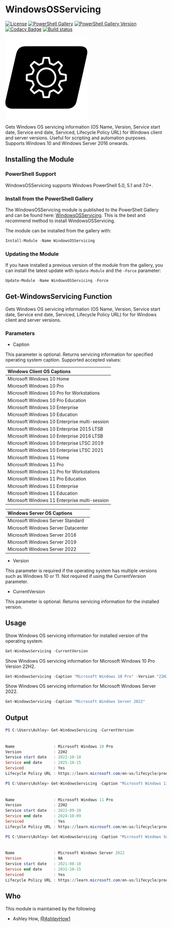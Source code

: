 # WindowsOSServicing
[![License][license-badge]][license]
[![PowerShell Gallery][psgallery-badge]][psgallery]
[![PowerShell Gallery Version][psgallery-version-badge]][psgallery]
[![Codacy Badge](https://app.codacy.com/project/badge/Grade/00f84feff8074dceacd535b7bae724c1)](https://app.codacy.com/gh/AshleyHow/WindowsOSServicing/dashboard?utm_source=gh&utm_medium=referral&utm_content=&utm_campaign=Badge_grade)
[![Build status](https://ci.appveyor.com/api/projects/status/i9h33tdn0d5t08lc/branch/dev?svg=true)](https://ci.appveyor.com/project/ah-uk/windowsosservicing/branch/dev)

![alt text](https://github.com/AshleyHow/WindowsOSServicing/blob/main/WindowsOSServicing.png)

Gets Windows OS servicing information (OS Name, Version, Service start date, Service end date, Serviced, Lifecycle Policy URL) for Windows client and server versions. Useful for scripting and automation purposes. Supports Windows 10 and Windows Server 2016 onwards.

## Installing the Module

### PowerShell Support

WindowsOSServicing supports Windows PowerShell 5.0, 5.1 and 7.0+.

### Install from the PowerShell Gallery

The WindowsOSServicing module is published to the PowerShell Gallery and can be found here: [WindowsOSServicing](https://www.powershellgallery.com/packages/WindowsOSServicing/). This is the best and recommend method to install WindowsOSServicing.

The module can be installed from the gallery with:

```powershell
Install-Module -Name WindowsOSServicing
```

### Updating the Module

If you have installed a previous version of the module from the gallery, you can install the latest update with `Update-Module` and the `-Force` parameter:

```powershell
Update-Module -Name WindowsOSServicing -Force
```

## Get-WindowsServicing Function

Gets Windows OS servicing information (OS Name, Version, Service start date, Service end date, Serviced, Lifecycle Policy URL) for for Windows client and server versions.

### Parameters

   - Caption

This parameter is optional. Returns servicing information for specified operating system caption. Supported accepted values:

| Windows Client OS Captions                          |                                                                                    
| :-------------------------------------------------- | 
| Microsoft Windows 10 Home                           |
| Microsoft Windows 10 Pro                            |
| Microsoft Windows 10 Pro for Workstations           |
| Microsoft Windows 10 Pro Education                  |
| Microsoft Windows 10 Enterprise                     |
| Microsoft Windows 10 Education                      | 
| Microsoft Windows 10 Enterprise multi-session       |
| Microsoft Windows 10 Enterprise 2015 LTSB           |
| Microsoft Windows 10 Enterprise 2016 LTSB           |
| Microsoft Windows 10 Enterprise LTSC 2019           |
| Microsoft Windows 10 Enterprise LTSC 2021           |
| Microsoft Windows 11 Home                           |
| Microsoft Windows 11 Pro                            |
| Microsoft Windows 11 Pro for Workstations           |
| Microsoft Windows 11 Pro Education                  | 
| Microsoft Windows 11 Enterprise                     |
| Microsoft Windows 11 Education                      |
| Microsoft Windows 11 Enterprise multi-session       | 


| Windows Server OS Captions                          |
| :-------------------------------------------------- |
| Microsoft Windows Server Standard                   | 
| Microsoft Windows Server Datacenter                 | 
| Microsoft Windows Server 2016                       | 
| Microsoft Windows Server 2019                       |
| Microsoft Windows Server 2022                       |

   - Version

This parameter is required if the operating system has multiple versions such as Windows 10 or 11. Not required if using the CurrentVersion parameter.

   - CurrentVersion

This parameter is optional. Returns servicing information for the installed version.

## Usage

Show Windows OS servicing information for installed version of the operating system.
```powershell
Get-WindowsServicing -CurrentVersion
```
Show Windows OS servicing information for Microsoft Windows 10 Pro Version 22H2.
```powershell
Get-WindowsServicing -Caption "Microsoft Windows 10 Pro" -Version "22H2"
```
Show Windows OS servicing information for Microsoft Windows Server 2022.
```powershell
Get-WindowsServicing -Caption "Microsoft Windows Server 2022"
```

## Output

```powershell
PS C:\Users\Ashley> Get-WindowsServicing -CurrentVersion


Name                 : Microsoft Windows 10 Pro
Version              : 22H2
Service start date   : 2022-10-18
Service end date     : 2025-10-15
Serviced             : Yes
Lifecycle Policy URL : https://learn.microsoft.com/en-us/lifecycle/products/windows-10-home-and-pro
```

```powershell
PS C:\Users\Ashley> Get-WindowsServicing -Caption "Microsoft Windows 11 Pro" -Version 22H2


Name                 : Microsoft Windows 11 Pro
Version              : 22H2
Service start date   : 2022-09-20
Service end date     : 2024-10-09
Serviced             : Yes
Lifecycle Policy URL : https://learn.microsoft.com/en-us/lifecycle/products/windows-11-home-and-pro
```

```powershell
PS C:\Users\Ashley> Get-WindowsServicing -Caption "Microsoft Windows Server 2022"


Name                 : Microsoft Windows Server 2022
Version              : NA
Service start date   : 2021-08-18
Service end date     : 2031-10-15
Serviced             : Yes
Lifecycle Policy URL : https://learn.microsoft.com/en-us/lifecycle/products/windows-server-2022
```

## Who

This module is maintained by the following

* Ashley How, [@AshleyHow1](https://twitter.com/AshleyHow1)


[psgallery-badge]: https://img.shields.io/powershellgallery/v/WindowsOSServicing.svg?logo=PowerShell&style=flat-square
[psgallery]: https://www.powershellgallery.com/packages/WindowsOSServicing
[psgallery-version-badge]: https://img.shields.io/powershellgallery/dt/WindowsOSServicing.svg?logo=PowerShell&style=flat-square
[license-badge]: https://img.shields.io/github/license/AshleyHow/WindowsOSServicing.svg?style=flat-square
[license]: https://github.com/AshleyHow/WindowsOSServicing/blob/main/LICENCE
